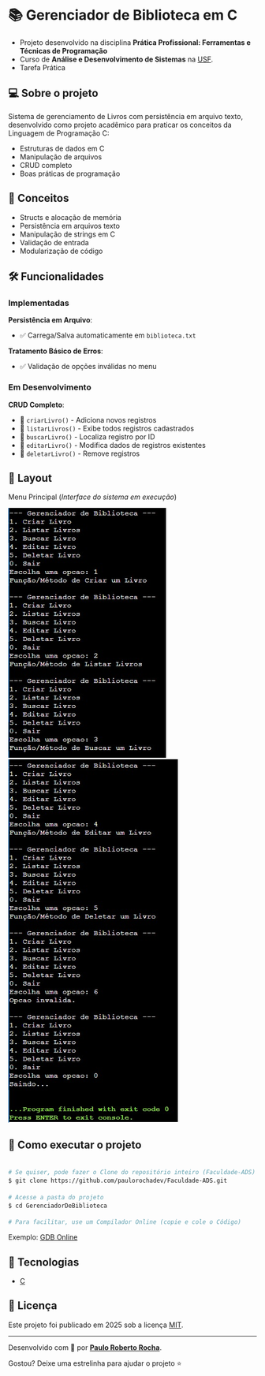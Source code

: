 # 📚 Gerenciador de Biblioteca em C

- Projeto desenvolvido na disciplina **Prática Profissional: Ferramentas e Técnicas de Programação**
- Curso de **Análise e Desenvolvimento de Sistemas** na [USF][usf_site].
- Tarefa Prática

## :computer: Sobre o projeto

Sistema de gerenciamento de Livros com persistência em arquivo texto, desenvolvido como projeto acadêmico para praticar os conceitos da Linguagem de Programação C:

- Estruturas de dados em C
- Manipulação de arquivos
- CRUD completo
- Boas práticas de programação

## :wrench: Conceitos

- Structs e alocação de memória
- Persistência em arquivos texto
- Manipulação de strings em C
- Validação de entrada
- Modularização de código

## 🛠 Funcionalidades

### Implementadas
**Persistência em Arquivo**:
- :white_check_mark: Carrega/Salva automaticamente em `biblioteca.txt`

**Tratamento Básico de Erros**:
- :white_check_mark: Validação de opções inválidas no menu

### Em Desenvolvimento
**CRUD Completo**:
- :white_square_button: `criarLivro()` - Adiciona novos registros
- :white_square_button: `listarLivros()` - Exibe todos registros cadastrados
- :white_square_button: `buscarLivro()` - Localiza registro por ID
- :white_square_button: `editarLivro()` - Modifica dados de registros existentes
- :white_square_button: `deletarLivro()` - Remove registros

## :art: Layout

Menu Principal (*Interface do sistema em execução*)

![alt text][menu_image]
![alt text][menu_image2]

## :open_file_folder: Como executar o projeto

```bash

# Se quiser, pode fazer o Clone do repositório inteiro (Faculdade-ADS)
$ git clone https://github.com/paulorochadev/Faculdade-ADS.git

# Acesse a pasta do projeto
$ cd GerenciadorDeBiblioteca

# Para facilitar, use um Compilador Online (copie e cole o Código)

```
Exemplo: [GDB Online][gdb_online_site]


## :rocket: Tecnologias

- [C][c]

## :scroll: Licença

Este projeto foi publicado em 2025 sob a licença [MIT](./LICENSE).

-------------

Desenvolvido com :green_heart: por [**Paulo Roberto Rocha**][linkdin_eu].

Gostou? Deixe uma estrelinha para ajudar o projeto :star:

[menu_image]: https://github.com/paulorochadev/Faculdade-ADS/blob/main/GerenciadorDeBiblioteca/assets/MenuPrincipal.jpeg?raw=true
[menu_image2]: https://github.com/paulorochadev/Faculdade-ADS/blob/main/GerenciadorDeBiblioteca/assets/MenuPrincipal2.jpeg?raw=true

[c]: https://www.c-language.org/
[gdb_online_site]: https://www.onlinegdb.com/
[usf_site]: https://www.usf.edu.br/
[linkdin_eu]: https://www.linkedin.com/in/paulo-rocha-b8556980/